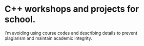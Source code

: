 # C++ workshops and projects for school.

I'm avoiding using course codes and describing details to prevent plagiarism and maintain academic integrity.